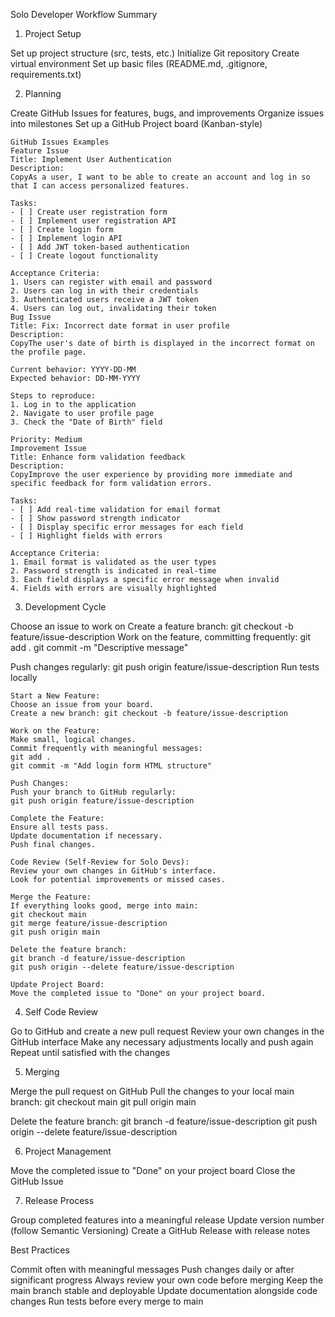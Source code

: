 Solo Developer Workflow Summary

1. Project Setup

Set up project structure (src, tests, etc.)
Initialize Git repository
Create virtual environment
Set up basic files (README.md, .gitignore, requirements.txt)

2. Planning

Create GitHub Issues for features, bugs, and improvements
Organize issues into milestones
Set up a GitHub Project board (Kanban-style)

    GitHub Issues Examples
    Feature Issue
    Title: Implement User Authentication
    Description:
    CopyAs a user, I want to be able to create an account and log in so that I can access personalized features.

    Tasks:
    - [ ] Create user registration form
    - [ ] Implement user registration API
    - [ ] Create login form
    - [ ] Implement login API
    - [ ] Add JWT token-based authentication
    - [ ] Create logout functionality

    Acceptance Criteria:
    1. Users can register with email and password
    2. Users can log in with their credentials
    3. Authenticated users receive a JWT token
    4. Users can log out, invalidating their token
    Bug Issue
    Title: Fix: Incorrect date format in user profile
    Description:
    CopyThe user's date of birth is displayed in the incorrect format on the profile page.

    Current behavior: YYYY-DD-MM
    Expected behavior: DD-MM-YYYY

    Steps to reproduce:
    1. Log in to the application
    2. Navigate to user profile page
    3. Check the "Date of Birth" field

    Priority: Medium
    Improvement Issue
    Title: Enhance form validation feedback
    Description:
    CopyImprove the user experience by providing more immediate and specific feedback for form validation errors.

    Tasks:
    - [ ] Add real-time validation for email format
    - [ ] Show password strength indicator
    - [ ] Display specific error messages for each field
    - [ ] Highlight fields with errors

    Acceptance Criteria:
    1. Email format is validated as the user types
    2. Password strength is indicated in real-time
    3. Each field displays a specific error message when invalid
    4. Fields with errors are visually highlighted

3. Development Cycle

Choose an issue to work on
Create a feature branch: git checkout -b feature/issue-description
Work on the feature, committing frequently:
git add .
git commit -m "Descriptive message"

Push changes regularly: git push origin feature/issue-description
Run tests locally

    Start a New Feature:
    Choose an issue from your board.
    Create a new branch: git checkout -b feature/issue-description

    Work on the Feature:
    Make small, logical changes.
    Commit frequently with meaningful messages:
    git add .
    git commit -m "Add login form HTML structure"

    Push Changes:
    Push your branch to GitHub regularly:
    git push origin feature/issue-description

    Complete the Feature:
    Ensure all tests pass.
    Update documentation if necessary.
    Push final changes.

    Code Review (Self-Review for Solo Devs):
    Review your own changes in GitHub's interface.
    Look for potential improvements or missed cases.

    Merge the Feature:
    If everything looks good, merge into main:
    git checkout main
    git merge feature/issue-description
    git push origin main

    Delete the feature branch:
    git branch -d feature/issue-description
    git push origin --delete feature/issue-description

    Update Project Board:
    Move the completed issue to "Done" on your project board.

4. Self Code Review

Go to GitHub and create a new pull request
Review your own changes in the GitHub interface
Make any necessary adjustments locally and push again
Repeat until satisfied with the changes

5. Merging

Merge the pull request on GitHub
Pull the changes to your local main branch:
git checkout main
git pull origin main

Delete the feature branch:
git branch -d feature/issue-description
git push origin --delete feature/issue-description

6. Project Management

Move the completed issue to "Done" on your project board
Close the GitHub Issue

7. Release Process

Group completed features into a meaningful release
Update version number (follow Semantic Versioning)
Create a GitHub Release with release notes

Best Practices

Commit often with meaningful messages
Push changes daily or after significant progress
Always review your own code before merging
Keep the main branch stable and deployable
Update documentation alongside code changes
Run tests before every merge to main

